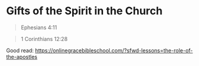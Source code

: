 # Gifts of the Spirit in the Church

> Ephesians 4:11

> 1 Corinthians 12:28

Good read: https://onlinegracebibleschool.com/?sfwd-lessons=the-role-of-the-apostles